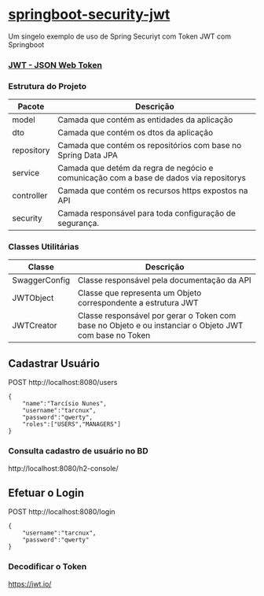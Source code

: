 # [springboot-security-jwt](https://github.com/digitalinnovationone/dio-springboot/tree/main/dio-spring-security-jwt)
Um singelo exemplo de uso de Spring Securiyt com Token JWT com Springboot


### [JWT - JSON Web Token](https://glysns.gitbook.io/spring-framework/spring-security/spring-security-e-jwt)

### Estrutura do Projeto

| Pacote    | Descrição |
|-----------|-----------|
| model     | Camada que contém as entidades da aplicação |
| dto       | Camada que contém os dtos da aplicação |
|repository | Camada que contém os repositórios com base no Spring Data JPA |
|service    | Camada que detém da regra de negócio e comunicação com a base de dados via repositorys |
|controller | Camada que contém os recursos https expostos na API |
|security   | Camada responsável para toda configuração de segurança. |

### Classes Utilitárias

| Classe    | Descrição |
|-----------|-----------|
| SwaggerConfig | Classe responsável pela documentação da API |
| JWTObject     | Classe que representa um Objeto correspondente a estrutura JWT |
| JWTCreator    | Classe responsável por gerar o Token com base no Objeto e ou instanciar o Objeto JWT com base no Token |

## Cadastrar Usuário
POST http://localhost:8080/users
```
{
    "name":"Tarcísio Nunes", 
    "username":"tarcnux", 
    "password":"qwerty",
    "roles":["USERS","MANAGERS"]
}
```
### Consulta cadastro de usuário no BD
http://localhost:8080/h2-console/

## Efetuar o Login
POST http://localhost:8080/login
```
{    
    "username":"tarcnux", 
    "password":"qwerty"
}
```

### Decodificar o Token
https://jwt.io/
